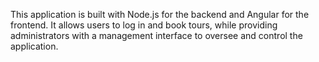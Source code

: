 This application is built with Node.js for the backend and Angular for the frontend. It allows users to log in and book tours, while providing administrators with a management interface to oversee and control the application.
